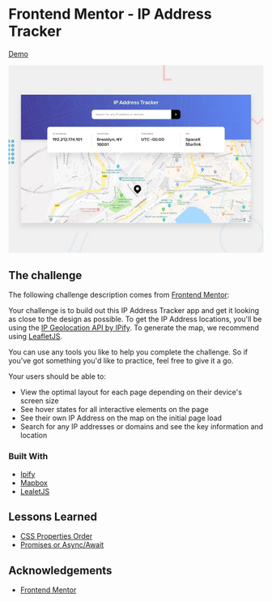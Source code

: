 # Frontend Mentor - IP Address Tracker

[Demo](https://ip-address-tracker-d7qxmhm9y.vercel.app/)

![Design preview for the IP Address Tracker coding challenge](./design/desktop-preview.jpg)

## The challenge

The following challenge description comes from [Frontend Mentor](https://www.frontendmentor.io/challenges/ip-address-tracker-I8-0yYAH0):

Your challenge is to build out this IP Address Tracker app and get it looking as close to the design as possible. To get the IP Address locations, you'll be using the [IP Geolocation API by IPify](https://geo.ipify.org/). To generate the map, we recommend using [LeafletJS](https://leafletjs.com/).

You can use any tools you like to help you complete the challenge. So if you've got something you'd like to practice, feel free to give it a go.

Your users should be able to:

- View the optimal layout for each page depending on their device's screen size
- See hover states for all interactive elements on the page
- See their own IP Address on the map on the initial page load
- Search for any IP addresses or domains and see the key information and location

### Built With
* [Ipify](https://www.ipify.org/)
* [Mapbox](https://www.mapbox.com/)
* [LealetJS](https://leafletjs.com/)

## Lessons Learned
* [CSS Properties Order]()
* [Promises or Async/Await]()

## Acknowledgements
* [Frontend Mentor](https://www.frontendmentor.io/challenges/ip-address-tracker-I8-0yYAH0)

